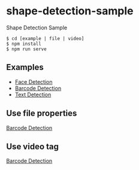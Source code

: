 # shape-detection-sample
Shape Detection Sample


```
$ cd [example | file | video]
$ npm install
$ npm run serve
```

## Examples

- [Face Detection](https://radiocat.github.io/shape-detection-sample/examples/face/)
- [Barcode Detection](https://radiocat.github.io/shape-detection-sample/examples/barcode/)
- [Text Detection](https://radiocat.github.io/shape-detection-sample/examples/text/)

## Use file properties

[Barcode Detection](https://radiocat.github.io/shape-detection-sample/file/)

## Use video tag

[Barcode Detection](https://radiocat.github.io/shape-detection-sample/video/)



